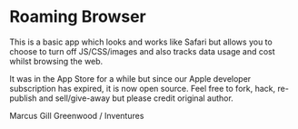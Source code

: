 Roaming Browser
==============
This is a basic app which looks and works like Safari but allows you to choose to turn off JS/CSS/images and also tracks data usage and cost whilst browsing the web.

It was in the App Store for a while but since our Apple developer subscription has expired, it is now open source. Feel free to fork, hack, re-publish and sell/give-away but please credit original author.

Marcus Gill Greenwood / Inventures

